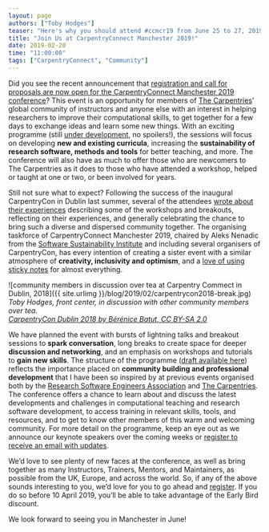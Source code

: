 ```yaml
---
layout: page
authors: ["Toby Hodges"]
teaser: "Here's why you should attend #ccmcr19 from June 25 to 27, 2019."
title: "Join Us at CarpentryConnect Manchester 2019!"
date: 2019-02-20
time: "11:00:00"
tags: ["CarpentryConnect", "Community"]
---
```


Did you see the recent announcement that [registration and call for proposals are now open for the CarpentryConnect Manchester 2019 conference](https://software.ac.uk/ccmcr19)? This event is an opportunity for members of [The Carpentries](https://carpentries.org)’ global community of instructors and anyone else with an interest in helping researchers to improve their computational skills, to get together for a few days to exchange ideas and learn some new things. With an exciting programme (still [under development](https://www.software.ac.uk/ccmcr19/programme), no spoilers!),  the sessions will focus on developing **new and existing curricula**, increasing the **sustainability of research software, methods and tools** for better teaching, and more. The conference will also have as much to offer those who are newcomers to The Carpentries as it does to those who have attended a workshop, helped or taught at one or two, or been involved for years.
 
Still not sure what to expect? Following the success of the inaugural CarpentryCon in Dublin last summer, several of the attendees [wrote about their experiences](https://carpentries.org/blog/2018/06/carpentry-con-report/) describing some of the workshops and breakouts, reflecting on their experiences, and generally celebrating the chance to bring such a diverse and dispersed community together. The organising taskforce of CarpentryConnect Manchester 2019, chaired by Aleks Nenadic from the [Software Sustainability Institute](https://www.software.ac.uk) and including several organisers of CarpentryCon, has every intention of creating a sister event with a similar atmosphere of **creativity, inclusivity and optimism**, and a [love of using sticky notes](https://datacarpentry.org/blog/2016/09/formative-assessment) for almost everything.

![community members in discussion over tea at Carpentry Commect in Dublin, 2018]({{ site.urlimg }}/blog/2019/02/carpentrycon2018-break.jpg)
*Toby Hodges, front center, in discussion with other community members over tea. <br/>[CarpentryCon Dublin 2018 by Bérénice Batut, CC BY-SA 2.0](https://www.flickr.com/photos/134305289@N03/28643236958/in/album-72157667641880727/)*

We have planned the event with bursts of lightning talks and breakout sessions to **spark conversation**, long breaks to create space for deeper **discussion and networking**, and an emphasis on workshops and tutorials to **gain new skills**. The structure of the programme ([draft available here](https://software.ac.uk/ccmcr19/programme)) reflects the importance placed on **community building and professional development** that I have been so inspired by at previous events organised both by the [Research Software Engineers Association](https://rse.ac.uk) and [The Carpentries](https://carpentries.org). The conference offers a chance to learn about and discuss the latest developments and challenges in computational teaching and research software development, to access training in relevant skills, tools, and resources, and to get to know other members of this warm and welcoming community. For more detail on the programme, keep an eye out as we announce our keynote speakers over the coming weeks or [register to receive an email with updates](http://bit.ly/2SCbwBl).
 
We’d love to see plenty of new faces at the conference, as well as bring together as many
Instructors, Trainers, Mentors, and Maintainers, as possible from the UK, Europe, and across the world. So, if any of the above sounds interesting to you, we’d love for you to go ahead and [register](https://www.eventbrite.co.uk/e/carpentryconnect-manchester-2019-tickets-48832239543). If you do so before 10 April 2019, you’ll be able to take advantage of the Early Bird discount.
 
We look forward to seeing you in Manchester in June!
